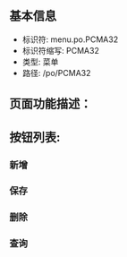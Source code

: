 
## 基本信息

- 标识符: menu.po.PCMA32
- 标识符缩写: PCMA32
- 类型: 菜单
- 路径: /po/PCMA32

## 页面功能描述：





## 按钮列表:


### 新增



### 保存



### 删除



### 查询


